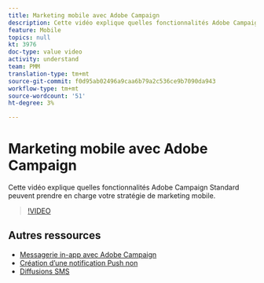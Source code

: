 ```yaml
---
title: Marketing mobile avec Adobe Campaign
description: Cette vidéo explique quelles fonctionnalités Adobe Campaign Standard peuvent prendre en charge votre stratégie de marketing mobile.
feature: Mobile
topics: null
kt: 3976
doc-type: value video
activity: understand
team: PMM
translation-type: tm+mt
source-git-commit: f0d95ab02496a9caa6b79a2c536ce9b7090da943
workflow-type: tm+mt
source-wordcount: '51'
ht-degree: 3%

---
```



# Marketing mobile avec Adobe Campaign

Cette vidéo explique quelles fonctionnalités Adobe Campaign Standard peuvent prendre en charge votre stratégie de marketing mobile.

>[!VIDEO](https://video.tv.adobe.com/v/29468?quality=12)

## Autres ressources

* [Messagerie in-app avec Adobe Campaign](/help/communication-channels/mobile/in-app/in-app-message-overview.md)
* [Création d’une notification Push non](/help/communication-channels/mobile/push-notifications/creating-a-push-notification.md)
* [Diffusions SMS](/help/communication-channels/mobile/sms/sms-delivery.md)
